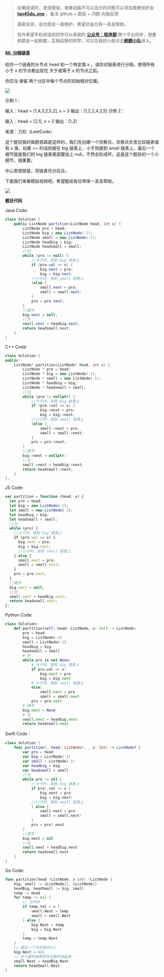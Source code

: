 > 如果阅读时，发现错误，或者动画不可以显示的问题可以添加我微信好友 **[tan45du_one](https://raw.githubusercontent.com/tan45du/tan45du.github.io/master/个人微信.15egrcgqd94w.jpg)** ，备注 github + 题目 + 问题 向我反馈
>
> 感谢支持，该仓库会一直维护，希望对各位有一丢丢帮助。
>
> 另外希望手机阅读的同学可以来我的 <u>[**公众号：程序厨**](https://raw.githubusercontent.com/tan45du/test/master/微信图片_20210320152235.2pthdebvh1c0.png)</u> 两个平台同步，想要和题友一起刷题，互相监督的同学，可以在我的小屋点击<u>[**刷题小队**](https://raw.githubusercontent.com/tan45du/test/master/微信图片_20210320152235.2pthdebvh1c0.png)</u>进入。

#### [86. 分隔链表](https://leetcode-cn.com/problems/partition-list/)

给你一个链表的头节点 head 和一个特定值 x ，请你对链表进行分隔，使得所有 小于 x 的节点都出现在 大于或等于 x 的节点之前。

你应当 保留 两个分区中每个节点的初始相对位置。

![](https://img-blog.csdnimg.cn/20210319190335143.png?x-oss-process=image/watermark,type_ZmFuZ3poZW5naGVpdGk,shadow_10,text_aHR0cHM6Ly9ibG9nLmNzZG4ubmV0L3FxXzMzODg1OTI0,size_16,color_FFFFFF,t_70)

示例 1：

输入：head = [1,4,3,2,5,2], x = 3
输出：[1,2,2,4,3,5]
示例 2：

输入：head = [2,1], x = 2
输出：[1,2]

来源：力扣（LeetCode）

这个题目我的做题思路是这样的，我们先创建一个侦察兵，侦察兵负责比较链表值和 x 值，如果 >= 的话则接在 big 链表上，小于则接到 small 链表上，最后一个细节就是我们的 big 链表尾部要加上 null，不然会形成环。这是这个题目的一个小细节，很重要。

中心思想就是，将链表先分后合。

下面我们来看模拟视频吧。希望能给各位带来一丢丢帮助。

![](https://img-blog.csdnimg.cn/20210319190417499.gif)

**题目代码**

Java Code:

```java
class Solution {
    public ListNode partition(ListNode head, int x) {
        ListNode pro = head;
        ListNode big = new ListNode(-1);
        ListNode small = new ListNode(-1);
        ListNode headbig = big;
        ListNode headsmall = small;
        //分
        while (pro != null) {
            //大于时，放到 big 链表上
            if (pro.val >= x) {
                big.next = pro;
                big = big.next;
            //小于时，放到 small 链表上
            }else {
                small.next = pro;
                small = small.next;
            }
            pro = pro.next;
        }
        //细节
        big.next = null;
        //合
        small.next = headbig.next;
        return headsmall.next;
    }
}
```

C++ Code:

```cpp
class Solution {
public:
    ListNode* partition(ListNode* head, int x) {
        ListNode * pro = head;
        ListNode * big = new ListNode(-1);
        ListNode * small = new ListNode(-1);
        ListNode * headbig = big;
        ListNode * headsmall = small;
        //分
        while (pro != nullptr) {
            //大于时，放到 big 链表上
            if (pro->val >= x) {
                big->next = pro;
                big = big->next;
            //小于时，放到 small 链表上
            }else {
                small->next = pro;
                small = small->next;
            }
            pro = pro->next;
        }
        //细节
        big->next = nullptr;
        //合
        small->next = headbig->next;
        return headsmall->next;
    }
};
```

JS Code:

```js
var partition = function (head, x) {
  let pro = head;
  let big = new ListNode(-1);
  let small = new ListNode(-1);
  let headbig = big;
  let headsmall = small;
  //分
  while (pro) {
    //大于时，放到 big 链表上
    if (pro.val >= x) {
      big.next = pro;
      big = big.next;
      //小于时，放到 small 链表上
    } else {
      small.next = pro;
      small = small.next;
    }
    pro = pro.next;
  }
  //细节
  big.next = null;
  //合
  small.next = headbig.next;
  return headsmall.next;
};
```

Python Code:

```python
class Solution:
    def partition(self, head: ListNode, x: int) -> ListNode:
        pro = head
        big = ListNode(-1)
        small = ListNode(-1)
        headbig = big
        headsmall = small
        # 分
        while pro is not None:
            # 大于时，放到 big 链表上
            if pro.val >= x:
                big.next = pro
                big = big.next
            # 小于时，放到 small 链表上
            else:
                small.next = pro
                small = small.next
            pro = pro.next
        # 细节
        big.next = None
        # 合
        small.next = headbig.next
        return headsmall.next
```

Swift Code：

```swift
class Solution {
    func partition(_ head: ListNode?, _ x: Int) -> ListNode? {
        var pro = head
        var big = ListNode(-1)
        var small = ListNode(-1)
        var headbig = big
        var headsmall = small
        //分
        while pro != nil {
            //大于时，放到 big 链表上
            if pro!.val >= x {
                big.next = pro
                big = big.next!
            //小于时，放到 small 链表上
            } else {
                small.next = pro
                small = small.next!
            }
            pro = pro?.next
        }
        //细节
        big.next = nil
        //合
        small.next = headbig.next
        return headsmall.next
    }
}
```

Go Code:

```go
func partition(head *ListNode, x int) *ListNode {
    big, small := &ListNode{}, &ListNode{}
    headBig, headSmall := big, small
    temp := head
    for temp != nil {
        // 分开存
        if temp.Val < x {
            small.Next = temp
            small = small.Next
        } else {
            big.Next = temp
            big = big.Next
        }
        temp = temp.Next
    }
    // 最后一个节点指向nil
    big.Next = nil
    // 存小数的链表和存大数的连起来
    small.Next = headBig.Next
    return headSmall.Next
}
```
